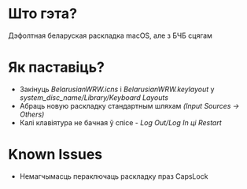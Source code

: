 # Што гэта?
Дэфолтная беларуская раскладка macOS, але з БЧБ сцягам

# Як паставіць?
- Закінуць _BelarusianWRW.icns_ і _BelarusianWRW.keylayout_ у _system_disc_name/Library/Keyboard Layouts_
- Абраць новую раскладку стандартным шляхам _(Input Sources -> Others)_
- Калі клавіятура не бачная ў спісе - _Log Out/Log In ці Restart_

# Known Issues
- Немагчымасць пераключаць раскладку праз CapsLock
